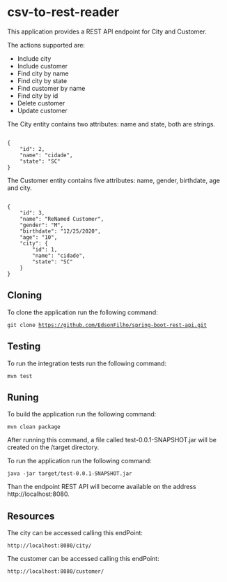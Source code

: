 # csv-to-rest-reader
This application provides a REST API endpoint for City and Customer.

The actions supported are:
* Include city
* Include customer
* Find city by name
* Find city by state
* Find customer by name
* Find city by id
* Delete customer
* Update customer

The City entity contains two attributes: name and state, both are strings.

<code>
{
    "id": 2,
    "name": "cidade",
    "state": "SC"
}
</code>

The Customer entity contains five attributes: name, gender, birthdate, age and city.

<code>
{
    "id": 3, 
    "name": "ReNamed Customer",
    "gender": "M",
    "birthdate": "12/25/2020",
    "age": "10",
    "city": {
        "id": 1,
        "name": "cidade",
        "state": "SC"
    }
}
</code>

## Cloning
To clone the application run the following command:

<code>git clone https://github.com/EdsonFilho/spring-boot-rest-api.git</code>

## Testing
To run the integration tests run the following command:

<code>mvn test</code> 

## Runing
To build the application run the following command:

<code>mvn clean package</code>

After running this command, a file called test-0.0.1-SNAPSHOT.jar will be created on the /target directory.

To run the application run the following command:

<code>java -jar target/test-0.0.1-SNAPSHOT.jar</code>

Than the endpoint REST API will become available on the address http://localhost:8080.

## Resources

The city can be accessed calling this endPoint:
 
<code>http://localhost:8080/city/</code>

The customer can be accessed calling this endPoint:
 
<code>http://localhost:8080/customer/</code>


